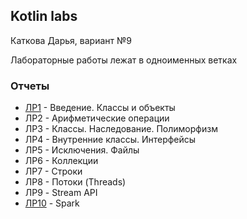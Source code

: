 ## Kotlin labs
Каткова Дарья, вариант №9

Лабораторные работы лежат в одноименных ветках

### Отчеты
- [ЛР1](https://github.com/daryys/kotlin_labs/files/15153510/1.docx) - Введение. Классы и объекты
- ЛР2 - Арифметические операции
- ЛР3 - Классы. Наследование. Полиморфизм
- ЛР4 - Внутренние классы. Интерфейсы
- ЛР5 - Исключения. Файлы
- ЛР6 - Коллекции
- ЛР7 - Строки
- ЛР8 - Потоки (Threads)
- ЛР9 - Stream API
- [ЛР10](https://github.com/daryys/kotlin_labs/files/15153516/10.docx) - Spark
